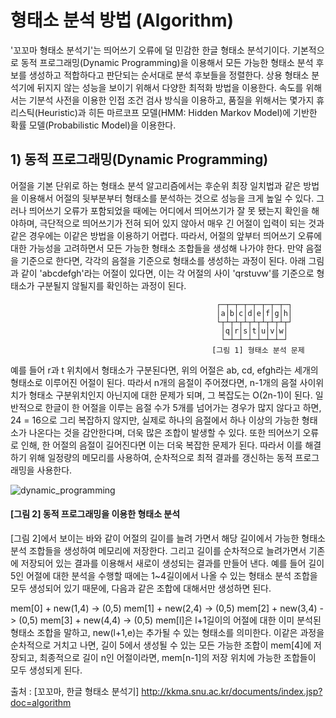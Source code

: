 # 형태소 분석 방법 (Algorithm)

'꼬꼬마 형태소 분석기'는 띄어쓰기 오류에 덜 민감한 한글 형태소 분석기이다. 
기본적으로 동적 프로그래밍(Dynamic Programming)을 이용해서 모든 가능한 형태소 분석 후보를 생성하고 적합하다고 판단되는 순서대로 분석 후보들을 정렬한다. 
상용 형태소 분석기에 뒤지지 않는 성능을 보이기 위해서 다양한 최적화 방법을 이용한다. 
속도를 위해서는 기분석 사전을 이용한 인접 조건 검사 방식을 이용하고, 품질을 위해서는 몇가지 휴리스틱(Heuristic)과 히든 마르코프 모델(HMM: Hidden Markov Model)에 기반한 확률 모델(Probabilistic Model)을 이용한다.

## 1) 동적 프로그래밍(Dynamic Programming)
어절을 기본 단위로 하는 형태소 분석 알고리즘에서는 후순위 최장 일치법과 같은 방법을 이용해서 어절의 뒷부분부터 형태소를 분석하는 것으로 성능을 크게 높일 수 있다. 
그러나 띄어쓰기 오류가 포함되었을 때에는 어디에서 띄어쓰기가 잘 못 됐는지 확인을 해야하며, 극단적으로 띄어쓰기가 전혀 되어 있지 않아서 매우 긴 어절이 입력이 되는 것과 같은 경우에는 이같은 방법을 이용하기 어렵다. 
따라서, 어절의 앞부터 띄어쓰기 오류에 대한 가능성을 고려하면서 모든 가능한 형태소 조합들을 생성해 나가야 한다. 
만약 음절을 기준으로 한다면, 각각의 음절을 기준으로 형태소를 생성하는 과정이 된다. 아래 그림과 같이 'abcdefgh'라는 어절이 있다면, 
이는 각 어절의 사이 'qrstuvw'를 기준으로 형태소가 구분될지 않될지를 확인하는 과정이 된다.

                                                  ┌─┬─┬─┬─┬─┬─┬─┬─┐
                                                  │a│b│c│d│e│f│g│h│
                                                  └┬┴┬┴┬┴┬┴┬┴┬┴┬┴┬┘
                                                   │q│r│s│t│u│v│w│
                                                   └─┴─┴─┴─┴─┴─┴─┘
                                                 [그림 1] 형태소 분석 문제
                                                 
                                                 
예를 들어 r과 t 위치에서 형태소가 구분된다면, 위의 어절은 ab, cd, efgh라는 세개의 형태소로 이루어진 어절이 된다.
따라서 n개의 음절이 주어졌다면, n-1개의 음절 사이위치가 형태소 구분위치인지 아닌지에 대한 문제가 되며, 그 복잡도는 O(2n-1)이 된다.
일반적으로 한글이 한 어절을 이루는 음절 수가 5개를 넘어가는 경우가 많지 않다고 하면, 24 = 16으로 그리 복잡하지 않지만, 
실제로 하나의 음절에서 하나 이상의 가능한 형태소가 나온다는 것을 감안한다며, 더욱 많은 조합이 발생할 수 있다.
또한 띄어쓰기 오류로 인해, 한 어절의 음절이 길어진다면 이는 더욱 복잡한 문제가 된다. 따라서 이를 해결하기 위해 일정량의 메모리를 사용하여, 순차적으로 최적 결과를 갱신하는 동적 프로그래밍을 사용한다.


   ![dynamic_programming](https://user-images.githubusercontent.com/38908080/49123810-587c7800-f2fd-11e8-9990-9cafa2c48631.jpg)
   
   #### [그림 2]  동적 프로그래밍을 이용한 형태소 분석



[그림 2]에서 보이는 바와 같이 어절의 길이를 늘려 가면서 해당 길이에서 가능한 형태소 분석 조합들을 생성하여 메모리에 저장한다. 
그리고 길이를 순차적으로 늘려가면서 기존에 저장되어 있는 결과를 이용해서 새로이 생성되는 결과를 만들어 낸다. 
예를 들어 길이 5인 어절에 대한 분석을 수행할 때에는 1~4길이에서 나올 수 있는 형태소 분석 조합을 모두 생성되어 있기 때문에, 다음과 같은 조합에 대해서만 생성하면 된다.

mem[0] + new(1,4) -> (0,5)
mem[1] + new(2,4) -> (0,5)
mem[2] + new(3,4) -> (0,5)
mem[3] + new(4,4) -> (0,5)
mem[l]은 l+1길이의 어절에 대한 이미 분석된 형태소 조합을 말하고, new(l+1,e)는 추가될 수 있는 형태소를 의미한다. 
이같은 과정을 순차적으로 거치고 나면, 길이 5에서 생성될 수 있는 모든 가능한 조합이 mem[4]에 저장되고, 최종적으로 길이 n인 어절이라면, mem[n-1]의 저장 위치에 가능한 조합들이 모두 생성되게 된다.


출처 : [꼬꼬마, 한글 형태소 분석기] http://kkma.snu.ac.kr/documents/index.jsp?doc=algorithm

